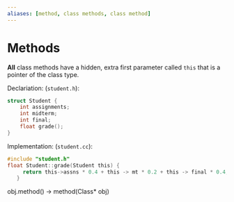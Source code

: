 ```yaml
---
aliases: [method, class methods, class method]
---
```


# Methods

**All** class methods have a hidden, extra first parameter called ```this``` that is a pointer of the class type.

Declariation: (```student.h```):

```c 
struct Student {
	int assignments;
	int midterm;
	int final;
	float grade();
}

```
Implementation: (```student.cc```):

```c
#include "student.h"  
float Student::grade(Student this) {
     return this->assns * 0.4 + this -> mt * 0.2 + this -> final * 0.4;
   }
```

obj.method() -> method(Class* obj)